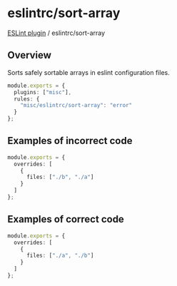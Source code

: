 # eslintrc/sort-array

[ESLint plugin](https://ilyub.github.io/eslint-plugin-misc/) / eslintrc/sort-array

## Overview

Sorts safely sortable arrays in eslint configuration files.

```ts
module.exports = {
  plugins: ["misc"],
  rules: {
    "misc/eslintrc/sort-array": "error"
  }
};
```

## Examples of incorrect code

```ts
module.exports = {
  overrides: [
    {
      files: ["./b", "./a"]
    }
  ]
};
```

## Examples of correct code

```ts
module.exports = {
  overrides: [
    {
      files: ["./a", "./b"]
    }
  ]
};
```
